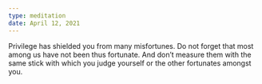 ```yaml
---
type: meditation
date: April 12, 2021
---
```


Privilege has shielded you from many misfortunes. Do not forget that most among
us have not been thus fortunate. And don’t measure them with the same stick with
which you judge yourself or the other fortunates amongst you.
